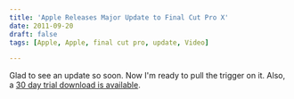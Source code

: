 ```yaml
---
title: 'Apple Releases Major Update to Final Cut Pro X'
date: 2011-09-20
draft: false
tags: [Apple, Apple, final cut pro, update, Video]

---
```


Glad to see an update so soon. Now I'm ready to pull the trigger on it. Also, a [30 day trial download is available](http://www.apple.com/finalcutpro/trial/).